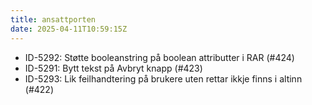 ```yaml
---
title: ansattporten
date: 2025-04-11T10:59:15Z
---
```

- ID-5292: Støtte booleanstring på boolean attributter i RAR (#424)
- ID-5291: Bytt tekst på Avbryt knapp (#423)
- ID-5293: Lik feilhandtering på brukere uten rettar  ikkje finns i altinn (#422)

